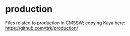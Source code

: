 # production
Files related to production in CMSSW; copying Kaya here: https://github.com/ttrk/production/
